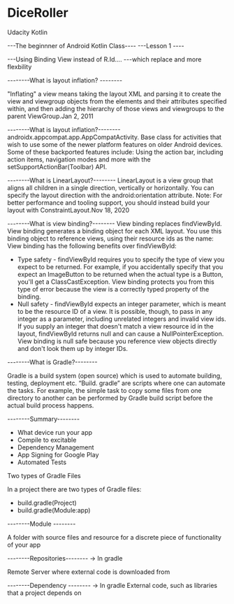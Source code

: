 # DiceRoller
Udacity Kotlin 

---The beginnner of Android Kotlin Class----
---Lesson 1 ----

---Using Binding View instead of R.Id....
---which replace and more flexbility 

--------What is layout inflation? --------

"Inflating" a view means taking the layout XML and parsing it to create the view and viewgroup objects from the elements and their attributes specified within, and then adding the hierarchy of those views and viewgroups to the parent ViewGroup.Jan 2, 2011


--------What is layout inflation?--------
androidx.appcompat.app.AppCompatActivity. 
Base class for activities that wish to use some of the newer platform features on older Android devices. Some of these backported features include: Using the action bar, including action items, navigation modes and more with the setSupportActionBar(Toolbar) API.

--------What is LinearLayout?--------
LinearLayout is a view group that aligns all children in a single direction, vertically or horizontally. You can specify the layout direction with the android:orientation attribute. Note: For better performance and tooling support, you should instead build your layout with ConstraintLayout.Nov 18, 2020

--------What is view binding?--------
View binding replaces findViewById. View binding generates a binding object for each XML layout. You use this binding object to reference views, using their resource ids as the name:
View binding has the following benefits over findViewById:
* Type safety - findViewById requires you to specify the type of view you expect to be returned. For example, if you accidentally specify that you expect an ImageButton to be returned when the actual type is a Button, you'll get a ClassCastException. View binding protects you from this type of error because the view is a correctly typed property of the binding.
* Null safety - findViewById expects an integer parameter, which is meant to be the resource ID of a view. It is possible, though, to pass in any integer as a parameter, including unrelated integers and invalid view ids. If you supply an integer that doesn't match a view resource id in the layout, findViewById returns null and can cause a NullPointerException. View binding is null safe because you reference view objects directly and don't look them up by integer IDs.

--------What is Gradle?--------

Gradle is a build system (open source) which is used to automate building, testing, deployment etc. “Build. gradle” are scripts where one can automate the tasks. For example, the simple task to copy some files from one directory to another can be performed by Gradle build script before the actual build process happens.

--------Summary--------
* What device run your app
* Compile to excitable
* Dependency Management
* App Signing for Google Play
* Automated Tests

Two types of Gradle Files

In a project there are two types of Gradle files:
* build.gradle(Project)
* build.gradle(Module:app)

--------Module --------

A folder with source files and resource for a discrete piece of functionality of your app


--------Repositories-------- -> In gradle

Remote Server where external code is downloaded from

--------Dependency -------- -> In gradle
External code, such as libraries that a project depends on
